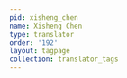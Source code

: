 ```yaml
---
pid: xisheng_chen
name: Xisheng Chen
type: translator
order: '192'
layout: tagpage
collection: translator_tags
---
```

